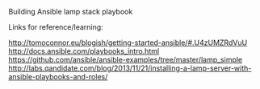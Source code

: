 Building Ansible lamp stack playbook

Links for reference/learning:

http://tomoconnor.eu/blogish/getting-started-ansible/#.U4zUMZRdVuU
http://docs.ansible.com/playbooks_intro.html
https://github.com/ansible/ansible-examples/tree/master/lamp_simple
http://labs.qandidate.com/blog/2013/11/21/installing-a-lamp-server-with-ansible-playbooks-and-roles/
